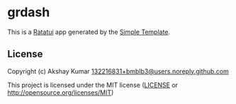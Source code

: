 # grdash

This is a [Ratatui] app generated by the [Simple Template].

[Ratatui]: https://ratatui.rs
[Simple Template]: https://github.com/ratatui/templates/tree/main/simple

## License

Copyright (c) Akshay Kumar <132216831+bmblb3@users.noreply.github.com>

This project is licensed under the MIT license ([LICENSE] or <http://opensource.org/licenses/MIT>)

[LICENSE]: ./LICENSE
